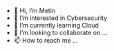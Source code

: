 - 👋 Hi, I’m Metin
- 👀 I’m interested in Cybersecurity
- 🌱 I’m currently learning Cloud 
- 💞️ I’m looking to collaborate on ...
- 📫 How to reach me ...

<!---
DeFaLT-dj/DeFaLT-dj is a ✨ special ✨ repository because its `README.md` (this file) appears on your GitHub profile.
You can click the Preview link to take a look at your changes.
--->
